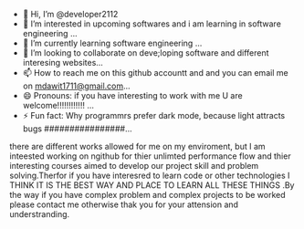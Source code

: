 - 👋 Hi, I’m @developer2112
- 👀 I’m interested in upcoming softwares and i am learning in software engineering ...
- 🌱 I’m currently learning software engineering ...
- 💞️ I’m looking to collaborate on deve;loping software and different interesing  websites...
- 📫 How to reach me on this github accountt and and you can email me on mdawit1711@gmail.com...
- 😄 Pronouns: if you have interesting to work with me U are welcome!!!!!!!!!!!! ...
- ⚡ Fun fact: Why programmrs prefer dark mode, because light attracts bugs ################...

<!---
developer2112/developer2112 is a ✨ special ✨ repository because its `README.md` (this file) appears on your GitHub profile.
You can click the Preview link to take a look at your changes.
--->
there are different works allowed for me on my enviroment,
but I am inteested working on ngithub for thier unlimted performance flow and thier 
interesting courses aimed to develop our project skill and
problem solving.Therfor if you have interesred to learn code or other technologies 
I THINK IT IS THE BEST WAY AND PLACE TO LEARN ALL THESE THINGS 
.By the way if you have complex problem and complex projects to be worked
please contact me otherwise thak you for your attension and understranding.
